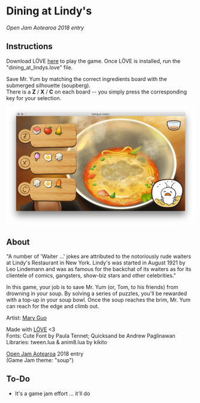 # Dining at Lindy's

*Open Jam Aotearoa 2018 entry*

## Instructions

Download LÖVE [here](https://love2d.org/) to play the game. Once LÖVE is installed, run the "dining_at_lindys.love" file.

Save Mr. Yum by matching the correct ingredients board with the submerged silhouette (soupberg).  
There is a **Z** / **X** / **C** on each board -- you simply press the corresponding key for your selection.

![](screenshot.png)

## About

"A number of 'Waiter ...' jokes are attributed to the notoriously rude waiters at Lindy's Restaurant in New York. Lindy's was started in August 1921 by Leo Lindemann and was as famous for the backchat of its waiters as for its clientele of comics, gangsters, show-biz stars and other celebrities."

In this game, your job is to save Mr. Yum (or, Tom, to his friends) from drowning in your soup. By solving a series of puzzles, you'll be rewarded with a top-up in your soup bowl. Once the soup reaches the brim, Mr. Yum can reach for the edge and climb out.

Artist: [Mary Guo](https://www.maryguo.com/)

Made with [LÖVE](https://love2d.org/) <3  
Fonts: Cute Font by Paula Tennet; Quicksand be Andrew Paglinawan  
Libraries: tween.lua & anim8.lua by kikito

[Open Jam Aotearoa](https://openjam.cmp.ac.nz/) 2018 entry  
(Game Jam theme: "soup")

## To-Do

* It's a game jam effort ... it'll do

